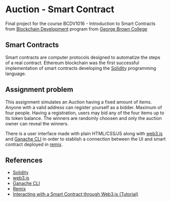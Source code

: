 # Auction - Smart Contract

Final project for the course BCDV1016 - Introduction to Smart Contracts from [Blockchain Development](https://www.georgebrown.ca/programs/blockchain-development-program-t175/) program from [George Brown College](https://www.georgebrown.ca)

## Smart Contracts
Smart contracts are computer protocols designed to automatize the steps of a real contract. Ethereum blockchain was the first successful implementation of smart contracts developing the [Solidity](https://solidity.readthedocs.io/) programming language.

## Assignment problem

This assignment simulates an Auction having a fixed amount of items. Anyone with a valid address can register yourself as a bidder. Maximum of four people. Having a registration, users may bid any of the four items up to its token balance. The winners are randomly choosen and only the auction owner can reveal the winners.

There is a user interface made with plain HTML/CSS/JS along with [web3.js](https://web3js.readthedocs.io/) and [Ganache CLI](https://github.com/trufflesuite/ganache-cli) in order to stablish a connection between the UI and smart contract deployed in [remix](https://remix.ethereum.org/).

## References
- [Solidity](https://solidity.readthedocs.io/)
- [web3.js](https://web3js.readthedocs.io/)
- [Ganache CLI](https://github.com/trufflesuite/ganache-cli)
- [Remix](https://remix.ethereum.org/)
- [Interacting with a Smart Contract through Web3.js (Tutorial)](https://medium.com/@yangnana11/interacting-with-a-smart-contract-through-web3-js-tutorial-56a7ff2ff153)